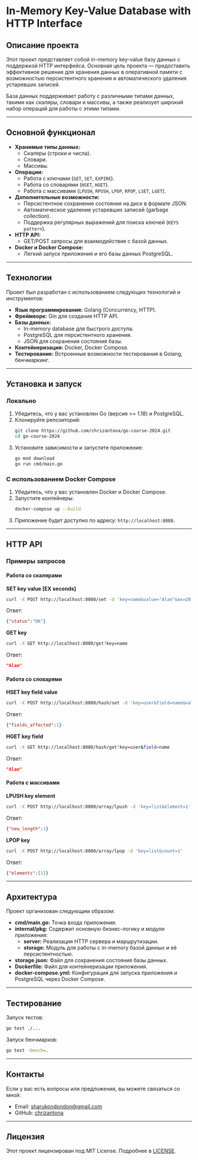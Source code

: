 # In-Memory Key-Value Database with HTTP Interface

## Описание проекта

Этот проект представляет собой in-memory key-value базу данных с поддержкой HTTP интерфейса. Основная цель проекта — предоставить эффективное решение для хранения данных в оперативной памяти с возможностью персистентного хранения и автоматического удаления устаревших записей.

База данных поддерживает работу с различными типами данных, такими как скаляры, словари и массивы, а также реализует широкий набор операций для работы с этими типами.

---

## Основной функционал

- **Хранимые типы данных:**
  - Скаляры (строки и числа).
  - Словари.
  - Массивы.
- **Операции:**
  - Работа с ключами (`GET`, `SET`, `EXPIRE`).
  - Работа со словарями (`HSET`, `HGET`).
  - Работа с массивами (`LPUSH`, `RPUSH`, `LPOP`, `RPOP`, `LSET`, `LGET`).
- **Дополнительные возможности:**
  - Персистентное сохранение состояния на диск в формате JSON.
  - Автоматическое удаление устаревших записей (garbage collection).
  - Поддержка регулярных выражений для поиска ключей (`KEYS pattern`).
- **HTTP API:**
  - GET/POST запросы для взаимодействия с базой данных.
- **Docker и Docker Compose:**
  - Легкий запуск приложения и его базы данных PostgreSQL.

---

## Технологии

Проект был разработан с использованием следующих технологий и инструментов:

- **Язык программирования:** Golang (Concurrency, HTTP).
- **Фреймворк:** Gin для создания HTTP API.
- **Базы данных:**
  - In-memory database для быстрого доступа.
  - PostgreSQL для персистентного хранения.
  - JSON для сохранения состояния базы.
- **Контейнеризация:** Docker, Docker Compose.
- **Тестирование:** Встроенные возможности тестирования в Golang, бенчмаркинг.

---

## Установка и запуск

### Локально

1. Убедитесь, что у вас установлен Go (версия >= 1.18) и PostgreSQL.
2. Клонируйте репозиторий:
   ```bash
   git clone https://github.com/chrizantona/go-course-2024.git
   cd go-course-2024
   ```
3. Установите зависимости и запустите приложение:
   ```bash
   go mod download
   go run cmd/main.go
   ```

### С использованием Docker Compose

1. Убедитесь, что у вас установлен Docker и Docker Compose.
2. Запустите контейнеры:
   ```bash
   docker-compose up --build
   ```
3. Приложение будет доступно по адресу: `http://localhost:8080`.

---

## HTTP API

### Примеры запросов

#### Работа со скалярами

**SET key value [EX seconds]**

```bash
curl -X POST http://localhost:8080/set -d 'key=name&value="Alan"&ex=20'
```

Ответ:

```json
{"status":"OK"}
```

**GET key**

```bash
curl -X GET http://localhost:8080/get?key=name
```

Ответ:

```json
"Alan"
```

#### Работа со словарями

**HSET key field value**

```bash
curl -X POST http://localhost:8080/hash/set -d 'key=user&field=name&value="Alan"'
```

Ответ:

```json
{"fields_affected":1}
```

**HGET key field**

```bash
curl -X GET http://localhost:8080/hash/get?key=user&field=name
```

Ответ:

```json
"Alan"
```

#### Работа с массивами

**LPUSH key element**

```bash
curl -X POST http://localhost:8080/array/lpush -d 'key=list&element=1'
```

Ответ:

```json
{"new_length":1}
```

**LPOP key**

```bash
curl -X POST http://localhost:8080/array/lpop -d 'key=list&count=1'
```

Ответ:

```json
{"elements":[1]}
```

---

## Архитектура

Проект организован следующим образом:

- **cmd/main.go:** Точка входа приложения.
- **internal/pkg:** Содержит основную бизнес-логику и модули приложения:
  - **server:** Реализация HTTP сервера и маршрутизации.
  - **storage:** Модуль для работы с in-memory базой данных и её персистентностью.
- **storage.json:** Файл для сохранения состояния базы данных.
- **Dockerfile:** Файл для контейнеризации приложения.
- **docker-compose.yml:** Конфигурация для запуска приложения и PostgreSQL через Docker Compose.

---

## Тестирование

Запуск тестов:

```bash
go test ./...
```

Запуск бенчмарков:

```bash
go test -bench=.
```

---

## Контакты

Если у вас есть вопросы или предложения, вы можете связаться со мной:

- Email: [sharukondondon@gmail.com](mailto\:sharukondondon@gmail.com)
- GitHub: [chrizantona](https://github.com/chrizantona)

---

## Лицензия

Этот проект лицензирован под MIT License. Подробнее в [LICENSE](./LICENSE).

